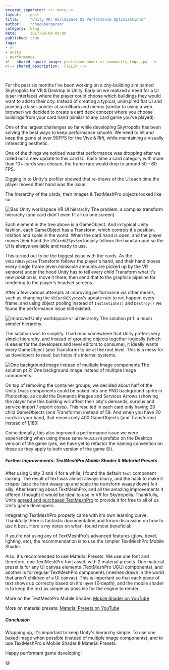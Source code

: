 ```yaml
---
excerpt_separator: <!--more-->
layout:    post
title:     "Unity VR: WorldSpace UI Performance Optimizations"
author:    "chuckbergeron"
category:  blog
date:      2017-09-09 09:00
published: true
tags:
- vr
- unity
- performance
<!-- shared_square_image: posts/vancouver_vr_community_logo.jpg -->
<!-- shared_description:  FILLIN -->
---
```

<!-- shared_square_image: posts/FILLIN.jpg -->


<div class="row">
    <div class="twelve columns">
        <!-- <img src=" asset_path posts/FILLIN.gif' " class="img-responsive" alt="Vancouver VR Community Launch Animation">-->
        <!--  style="margin: 0 auto;" -->
    </div>
</div>

For the past six months I've been working on a city-building sim named Skytropolis for VR &amp; Desktop in Unity. Early on we realized a need for a UI (user interface) where the player could choose which buildings they would want to add to their city. Instead of creating a typical, uninspired flat UI and pointing a laser pointer at scrollbars and menus (similar to using a web browser) we decided to create a card deck concept where you choose buildings from your card hand (similar to any card game you've played).

One of the largest challenges so far while developing Skytropolis has been solving the best ways to keep performance smooth. We need to hit and keep the game at over 90FPS for the Vive &amp; Rift, while maintaining a visually interesting aesthetic.

<!--more-->

One of the things we noticed was that performance was dropping after we rolled out a new update to this card UI. Each time a card category with more than 10+ cards was chosen, the frame rate would drop to around 50 - 60 FPS.

Digging in to Unity's profiler showed that re-draws of the UI each time the player moved their hand was the issue. <!-- XXX ACTUAL CPU/GPU NUMBERS / FPS IMAGE HERE -->

The hierarchy of the cards, their Images &amp; TextMeshPro objects looked like so:

<img src="{% asset_path posts/worldspace-vr-ui-performance-starting-hierarchy.jpg %}" class="img-responsive" alt="Bad Unity worldspace VR UI hierarchy">
<span class="caption">The problem: a complex transform hierarchy (one card didn't even fit all on one screen).</span>

Each element in the tree above is a GameObject. And in typical Unity fashion, each GameObject has a Transform, which controls it's position, rotation and scale in the world. When the card hand is open, and the player moves their hand the <em>`VRCardUISystem`</em> loosely follows the hand around so the UI is always available and ready to use.

This turned out to be the biggest issue with the cards. As the `VRCardUISystem` Transform follows the player's hand, and their hand moves every single frame (even miniscule amounts are picked up by the VR sensors) under the hood Unity has to tell every child Transform what it's new position is, move it there, then send that to the graphics pipeline for rendering to the player's headset screens.

After a few various attempts at improving performance via other means, such as changing the `VRCardUISystem`'s update rate to not happen every frame, and using object pooling instead of `Instantiate()` and `Destroy()` we found the performance issue still existed.

<img src="{% asset_path posts/worldspace-vr-ui-performance-solved-hierarchy.jpg %}" class="img-responsive" alt="Improved Unity worldspace vr ui hierarchy"><!--  style="margin: 0 auto;" -->
<span class="caption">The solution pt 1: a much simpler hierarchy.</span>

The solution was to simplify. I had read somewhere that Unity prefers very simple hierarchy, and instead of grouping objects together logically (which is easier for the developers and level editors to consume), it ideally wants every GameObject (and Transform) to be at the root level. This is a mess for us developers to read, but helps it's internal systems.

<img src="{% asset_path posts/worldspace-vr-ui-performance-ui-background.jpg %}" class="img-responsive" alt="One background image instead of multiple Image components"><!--  style="margin: 0 auto;" -->
<span class="caption">The solution pt 2: One background image instead of multiple Image components.</span>

On top of removing the container groups, we decided about half of the Unity `Image` components could be baked into one PNG background sprite in Photoshop, as could the Demands Images and Services Arrows (showing the player how this building will affect their city's demands, surplus and service import / export costs). This resulted in each card only having 20 child GameObjects (and Transforms) instead of 59. And when you have 20 cards in your hand, that means only 400 GameObjects (and Transforms) instead of 1,180!

Coincidentally, this also improved a performance issue we were experiencing when using these same `VRUICard` prefabs on the Desktop version of the game (yes, we have yet to refactor the naming convention on these so they apply to both version of the game 😊).

<h5>
  Further Improvements: TextMeshPro Mobile Shader &amp; Material Presets
</h5>

After using Unity 3 and 4 for a while, I found the default `Text` component lacking. The result of text was almost always blurry, and the hack to make it crisper (size the font waaay up and scale the transform waaay down) felt silly. After learning about TextMeshPro, and all the amazing improvements it offered I thought it would be ideal to use in VR for Skytropolis. Thankfully, Unity <a href="https://blogs.unity3d.com/2017/03/20/textmesh-pro-joins-unity/"> agreed and purchased TextMeshPro</a> to provide it for free to all of us Unity game developers.

Integrating TextMeshPro properly came with it's own learning curve. Thankfully there is fantastic documentation and forum discussion on how to use it best. Here's my notes on what I found most beneficial:

If you're not using any of TextMeshPro's advanced features (glow, bevel, lighting, etc), the recommendation is to use the simpler TextMeshPro Mobile Shader.

Also, it's recommended to use Material Presets. We use one font and therefore, one TextMeshPro font asset, with 2 material presets. One material preset is for any UI canvas elements (TextMeshPro UGUI components), and another is for regular TextMeshPro components (meshes drawn in the world that aren't children of a UI canvas). This is important so that each piece of text shows up correctly based on it's layer (Z-depth), and the mobile shader is to keep the text as simple as possible for the engine to render.

More on the TextMeshPro Mobile Shader: <a href="https://www.youtube.com/watch?v=X5eHU0VUMbs">Mobile Shader on YouTube</a>

More on material presets: <a href="https://www.youtube.com/watch?v=d2MARbDNeaA">Material Presets on YouTube</a>

<h5>
  Conclusion
</h5>

Wrapping up, it's important to keep Unity's hierarchy simple. To use one baked image when possible (instead of multiple image components), and to use TextMeshPro's Mobile Shader &amp; Material Presets.

<!-- XXX MY TWITTER -->
<!-- XXX MY EMAIL NEWSLETTER -->
<!-- XXX COMMENTS -->

Happy performant game developing!

😄
